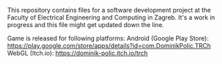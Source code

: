 This repository contains files for a software development project at the Faculty of Electrical Engineering and Computing in Zagreb. It's a work in progress and this file might get updated down the line.

Game is released for following platforms:
Android (Google Play Store): https://play.google.com/store/apps/details?id=com.DominikPolic.TRCh
WebGL (Itch.io): https://dominik-polic.itch.io/trch
